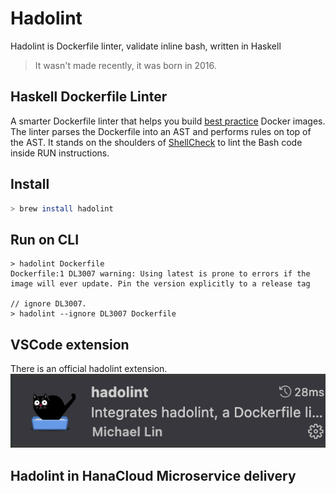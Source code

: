 # Hadolint

Hadolint is Dockerfile linter, validate inline bash, written in Haskell

> It wasn't made recently, it was born in 2016.

## Haskell Dockerfile Linter

A smarter Dockerfile linter that helps you build [best practice](https://docs.docker.com/develop/develop-images/dockerfile_best-practices/) Docker images. The linter parses the Dockerfile into an AST and performs rules on top of the AST. It stands on the shoulders of [ShellCheck](https://github.com/koalaman/shellcheck) to lint the Bash code inside RUN instructions.

## Install

```bash
> brew install hadolint
```

## Run on CLI

```
> hadolint Dockerfile
Dockerfile:1 DL3007 warning: Using latest is prone to errors if the image will ever update. Pin the version explicitly to a release tag

// ignore DL3007.
> hadolint --ignore DL3007 Dockerfile
```

## VSCode extension

There is an official hadolint extension. 
![](./hadolint_extension.png)

## Hadolint in HanaCloud Microservice delivery